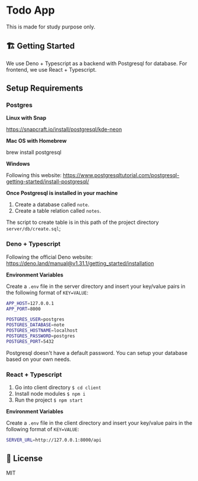 # Todo App

This is made for study purpose only.

## 🏗 Getting Started

We use Deno + Typescript as a backend with Postgresql for database. For frontend, we use React + Typescript.

## Setup Requirements

### Postgres

<b>Linux with Snap</b>

https://snapcraft.io/install/postgresql/kde-neon

<b>Mac OS with Homebrew</b>

brew install postgresql

<b>Windows</b>

Following this website: https://www.postgresqltutorial.com/postgresql-getting-started/install-postgresql/

<b>Once Postgresql is installed in your machine</b>

1. Create a database called `note`.
2. Create a table relation called `notes`.

The script to create table is in this path of the project directory `server/db/create.sql`;

### Deno + Typescript

Following the official Deno website: https://deno.land/manual@v1.31.1/getting_started/installation

<b>Environment Variables</b>

Create a `.env` file in the server directory and insert
your key/value pairs in the following format of `KEY=VALUE`:

```sh
APP_HOST=127.0.0.1
APP_PORT=8000

POSTGRES_USER=postgres
POSTGRES_DATABASE=note
POSTGRES_HOSTNAME=localhost
POSTGRES_PASSWORD=postgres
POSTGRES_PORT=5432
```
Postgresql doesn't have a default password. You can setup your database based on your own needs.

### React + Typescript

1. Go into client directory `$ cd client`
2. Install node modules `$ npm i`
3. Run the project `$ npm start`

<b>Environment Variables</b>

Create a `.env` file in the client directory and insert
your key/value pairs in the following format of `KEY=VALUE`:

```sh
SERVER_URL=http://127.0.0.1:8000/api
```

## 📝 License

MIT
